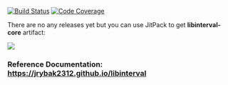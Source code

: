 [![Build Status](https://travis-ci.org/jrybak2312/libinterval.svg?branch=master)](https://travis-ci.org/jrybak2312/libinterval)
[![Code Coverage](https://codecov.io/github/jrybak2312/libinterval/coverage.svg)](https://codecov.io/gh/jrybak2312/libinterval)

There are no any releases yet but you can use JitPack to get **libinterval-core** artifact:

[![](https://jitpack.io/v/jrybak2312/libinterval.svg)](https://jitpack.io/#jrybak2312/libinterval)

### Reference Documentation: https://jrybak2312.github.io/libinterval
